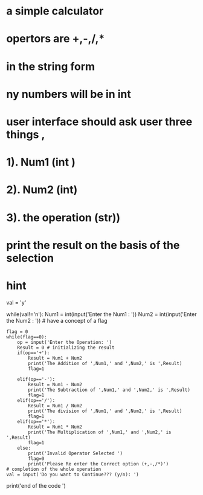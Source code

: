 
# a simple calculator 
# opertors are +,-,/,* 
# in the string form 
# ny numbers will be in int 
# user interface should ask user three things ,
# 1). Num1 (int )
# 2). Num2 (int)
# 3). the operation  (str))
# print the result on the basis of the selection 
# hint 
val = 'y'

while(val!='n'):
    Num1 = int(input('Enter the Num1 : '))
    Num2 = int(input('Enter the Num2 : '))
    # have a concept of a flag 
    
    flag = 0
    while(flag==0):
        op = input('Enter the Operation: ')
        Result = 0 # initializing the result 
        if(op=='+'):
            Result = Num1 + Num2
            print('The Addition of ',Num1,' and ',Num2,' is ',Result)
            flag=1
            
        elif(op=='-'):
            Result = Num1 - Num2
            print('The Subtraction of ',Num1,' and ',Num2,' is ',Result)
            flag=1
        elif(op=='/'):
            Result = Num1 / Num2
            print('The division of ',Num1,' and ',Num2,' is ',Result)
            flag=1
        elif(op=='*'):
            Result = Num1 * Num2
            print('The Multiplication of ',Num1,' and ',Num2,' is ',Result)
            flag=1
        else:
            print('Invalid Operator Selected ')
            flag=0
            print('Please Re enter the Correct option (+,-,/*)')
    # completion of the whole operation 
    val = input('Do you want to Continue??? (y/n): ')

print('end of the code ')
